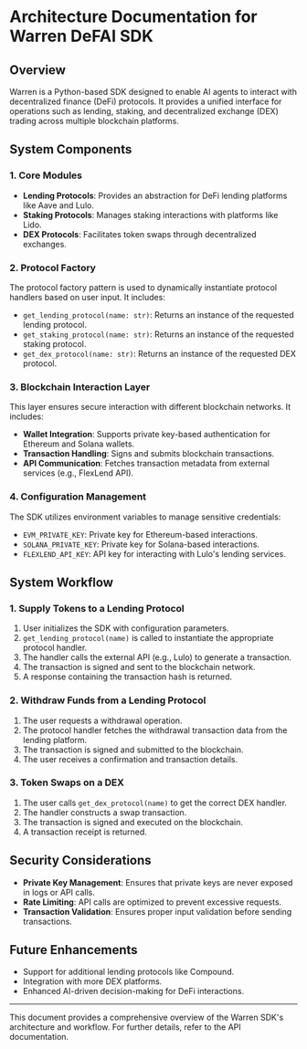 # Architecture Documentation for Warren DeFAI SDK

## Overview
Warren is a Python-based SDK designed to enable AI agents to interact with decentralized finance (DeFi) protocols. It provides a unified interface for operations such as lending, staking, and decentralized exchange (DEX) trading across multiple blockchain platforms.

## System Components

### 1. **Core Modules**
- **Lending Protocols**: Provides an abstraction for DeFi lending platforms like Aave and Lulo.
- **Staking Protocols**: Manages staking interactions with platforms like Lido.
- **DEX Protocols**: Facilitates token swaps through decentralized exchanges.

### 2. **Protocol Factory**
The protocol factory pattern is used to dynamically instantiate protocol handlers based on user input. It includes:
- `get_lending_protocol(name: str)`: Returns an instance of the requested lending protocol.
- `get_staking_protocol(name: str)`: Returns an instance of the requested staking protocol.
- `get_dex_protocol(name: str)`: Returns an instance of the requested DEX protocol.

### 3. **Blockchain Interaction Layer**
This layer ensures secure interaction with different blockchain networks. It includes:
- **Wallet Integration**: Supports private key-based authentication for Ethereum and Solana wallets.
- **Transaction Handling**: Signs and submits blockchain transactions.
- **API Communication**: Fetches transaction metadata from external services (e.g., FlexLend API).

### 4. **Configuration Management**
The SDK utilizes environment variables to manage sensitive credentials:
- `EVM_PRIVATE_KEY`: Private key for Ethereum-based interactions.
- `SOLANA_PRIVATE_KEY`: Private key for Solana-based interactions.
- `FLEXLEND_API_KEY`: API key for interacting with Lulo's lending services.

## System Workflow
### 1. **Supply Tokens to a Lending Protocol**
1. User initializes the SDK with configuration parameters.
2. `get_lending_protocol(name)` is called to instantiate the appropriate protocol handler.
3. The handler calls the external API (e.g., Lulo) to generate a transaction.
4. The transaction is signed and sent to the blockchain network.
5. A response containing the transaction hash is returned.

### 2. **Withdraw Funds from a Lending Protocol**
1. The user requests a withdrawal operation.
2. The protocol handler fetches the withdrawal transaction data from the lending platform.
3. The transaction is signed and submitted to the blockchain.
4. The user receives a confirmation and transaction details.

### 3. **Token Swaps on a DEX**
1. The user calls `get_dex_protocol(name)` to get the correct DEX handler.
2. The handler constructs a swap transaction.
3. The transaction is signed and executed on the blockchain.
4. A transaction receipt is returned.

## Security Considerations
- **Private Key Management**: Ensures that private keys are never exposed in logs or API calls.
- **Rate Limiting**: API calls are optimized to prevent excessive requests.
- **Transaction Validation**: Ensures proper input validation before sending transactions.

## Future Enhancements
- Support for additional lending protocols like Compound.
- Integration with more DEX platforms.
- Enhanced AI-driven decision-making for DeFi interactions.

---
This document provides a comprehensive overview of the Warren SDK's architecture and workflow. For further details, refer to the API documentation.

